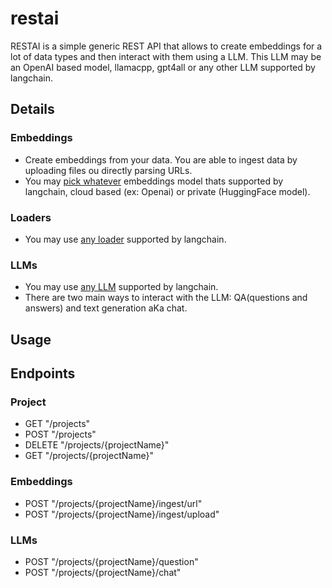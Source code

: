 # restai

RESTAI is a simple generic REST API that allows to create embeddings for a lot of data types and then interact with them using a LLM.
This LLM may be an OpenAI based model, llamacpp, gpt4all or any other LLM supported by langchain.

## Details
### Embeddings
* Create embeddings from your data. You are able to ingest data by uploading files ou directly parsing URLs.
* You may [pick whatever](modules/embeddings.py) embeddings model thats supported by langchain, cloud based (ex: Openai) or private (HuggingFace model).

### Loaders
* You may use [any loader](modules/loaders.py) supported by langchain.

### LLMs
* You may use [any LLM](modules/llms.py) supported by langchain.
* There are two main ways to interact with the LLM: QA(questions and answers) and text generation aKa chat.

## Usage

## Endpoints
### Project
* GET "/projects"
* POST "/projects"
* DELETE "/projects/{projectName}"
* GET "/projects/{projectName}"
### Embeddings
* POST "/projects/{projectName}/ingest/url"
* POST "/projects/{projectName}/ingest/upload"
### LLMs
* POST "/projects/{projectName}/question"
* POST "/projects/{projectName}/chat"
